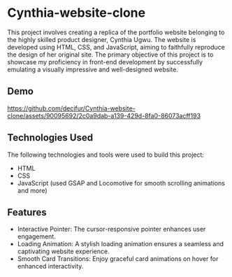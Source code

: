 # Cynthia-website-clone

This project involves creating a replica of the portfolio website belonging to the highly skilled product designer, Cynthia Ugwu. The website is developed using HTML, CSS, and JavaScript, aiming to faithfully reproduce the design of her original site. The primary objective of this project is to showcase my proficiency in front-end development by successfully emulating a visually impressive and well-designed website.

## Demo

https://github.com/decifur/Cynthia-website-clone/assets/90095692/2c0a9dab-a139-429d-8fa0-86073acff193

## Technologies Used
The following technologies and tools were used to build this project:

* HTML
* CSS
* JavaScript (used GSAP and Locomotive for smooth scrolling animations and more)

## Features
* Interactive Pointer: The cursor-responsive pointer enhances user engagement.
* Loading Animation: A stylish loading animation ensures a seamless and captivating website experience.
* Smooth Card Transitions: Enjoy graceful card animations on hover for enhanced interactivity.
